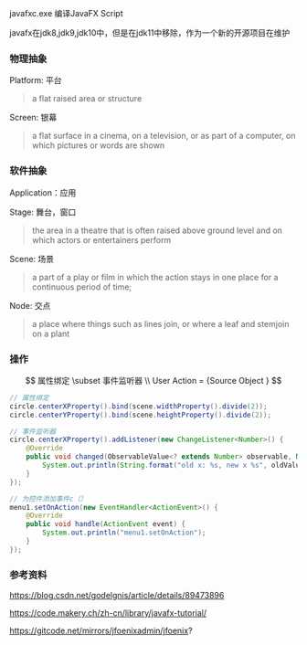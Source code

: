 javafxc.exe 编译JavaFX Script

javafx在jdk8,jdk9,jdk10中，但是在jdk11中移除，作为一个新的开源项目在维护

### 物理抽象

Platform: 平台

> a flat raised area or structure

Screen: 银幕

> a flat surface in a cinema, on a television, or as part of a computer, on which pictures or words are shown

### 软件抽象

Application：应用

> 

Stage: 舞台，窗口

> the area in a theatre that is often raised above ground level and on which actors or entertainers perform

Scene: 场景

> a part of a play or film in which the action stays in one place for a continuous period of time;

Node: 交点

> a place where things such as lines join, or where a leaf and stemjoin on a plant





### 操作

$$
属性绑定 \subset 事件监听器 \\
User Action = {Source Object }
$$

```java
// 属性绑定
circle.centerXProperty().bind(scene.widthProperty().divide(2));
circle.centerYProperty().bind(scene.heightProperty().divide(2));

// 事件监听器
circle.centerXProperty().addListener(new ChangeListener<Number>() {
    @Override
    public void changed(ObservableValue<? extends Number> observable, Number oldValue, Number newValue) {
        System.out.println(String.format("old x: %s, new x %s", oldValue, newValue));
    }
});

// 为控件添加事件c（）
menu1.setOnAction(new EventHandler<ActionEvent>() {
    @Override
    public void handle(ActionEvent event) {
        System.out.println("menu1.setOnAction");
    }
});
```





### 参考资料

https://blog.csdn.net/godelgnis/article/details/89473896

https://code.makery.ch/zh-cn/library/javafx-tutorial/

https://gitcode.net/mirrors/jfoenixadmin/jfoenix?